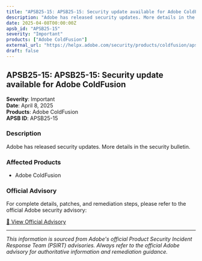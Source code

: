 ```yaml
---
title: "APSB25-15: APSB25-15: Security update available for Adobe ColdFusion"
description: "Adobe has released security updates. More details in the security bulletin."
date: 2025-04-08T00:00:00Z
apsb_id: "APSB25-15"
severity: "Important"
products: ["Adobe ColdFusion"]
external_url: "https://helpx.adobe.com/security/products/coldfusion/apsb25-15.html"
draft: false
---
```


## APSB25-15: APSB25-15: Security update available for Adobe ColdFusion

**Severity**: Important  
**Date**: April 8, 2025  
**Products**: Adobe ColdFusion  
**APSB ID**: APSB25-15

### Description

Adobe has released security updates. More details in the security bulletin.

### Affected Products

- Adobe ColdFusion


### Official Advisory

For complete details, patches, and remediation steps, please refer to the official Adobe security advisory:

[🔗 View Official Advisory](https://helpx.adobe.com/security/products/coldfusion/apsb25-15.html)

---

*This information is sourced from Adobe's official Product Security Incident Response Team (PSIRT) advisories. Always refer to the official Adobe advisory for authoritative information and remediation guidance.*
